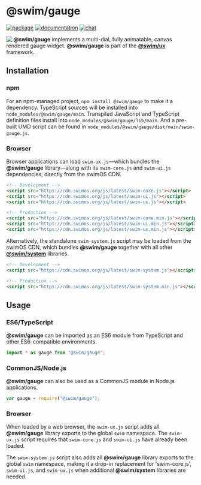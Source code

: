 # @swim/gauge

[![package](https://img.shields.io/npm/v/@swim/gauge.svg)](https://www.npmjs.com/package/@swim/gauge)
[![documentation](https://img.shields.io/badge/doc-TypeDoc-blue.svg)](https://docs.swimos.org/js/latest/modules/_swim_gauge.html)
[![chat](https://img.shields.io/badge/chat-Gitter-green.svg)](https://gitter.im/swimos/community)

<a href="https://www.swimos.org"><img src="https://docs.swimos.org/readme/marlin-blue.svg" align="left"></a>

**@swim/gauge** implements a multi-dial, fully animatable, canvas rendered
gauge widget.  **@swim/gauge** is part of the
[**@swim/ux**](https://github.com/swimos/swim/tree/master/swim-system-js/swim-ux-js/@swim/ux) framework.

## Installation

### npm

For an npm-managed project, `npm install @swim/gauge` to make it a dependency.
TypeScript sources will be installed into `node_modules/@swim/gauge/main`.
Transpiled JavaScript and TypeScript definition files install into
`node_modules/@swim/gauge/lib/main`.  And a pre-built UMD script can
be found in `node_modules/@swim/gauge/dist/main/swim-gauge.js`.

### Browser

Browser applications can load `swim-ux.js`—which bundles the **@swim/gauge**
library—along with its `swim-core.js` and `swim-ui.js` dependencies, directly
from the swimOS CDN.

```html
<!-- Development -->
<script src="https://cdn.swimos.org/js/latest/swim-core.js"></script>
<script src="https://cdn.swimos.org/js/latest/swim-ui.js"></script>
<script src="https://cdn.swimos.org/js/latest/swim-ux.js"></script>

<!-- Production -->
<script src="https://cdn.swimos.org/js/latest/swim-core.min.js"></script>
<script src="https://cdn.swimos.org/js/latest/swim-ui.min.js"></script>
<script src="https://cdn.swimos.org/js/latest/swim-ux.min.js"></script>
```

Alternatively, the standalone `swim-system.js` script may be loaded
from the swimOS CDN, which bundles **@swim/gauge** together with all other
[**@swim/system**](https://github.com/swimos/swim/tree/master/swim-system-js/@swim/system)
libraries.

```html
<!-- Development -->
<script src="https://cdn.swimos.org/js/latest/swim-system.js"></script>

<!-- Production -->
<script src="https://cdn.swimos.org/js/latest/swim-system.min.js"></script>
```

## Usage

### ES6/TypeScript

**@swim/gauge** can be imported as an ES6 module from TypeScript and other
ES6-compatible environments.

```typescript
import * as gauge from "@swim/gauge";
```

### CommonJS/Node.js

**@swim/gauge** can also be used as a CommonJS module in Node.js applications.

```javascript
var gauge = require("@swim/gauge");
```

### Browser

When loaded by a web browser, the `swim-ux.js` script adds all
**@swim/gauge** library exports to the global `swim` namespace.
The `swim-ux.js` script requires that `swim-core.js` and `swim-ui.js`
have already been loaded.

The `swim-system.js` script also adds all **@swim/gauge** library exports
to the global `swim` namespace, making it a drop-in replacement for
'swim-core.js', `swim-ui.js`, and `swim-ux.js` when additional
**@swim/system** libraries are needed.
